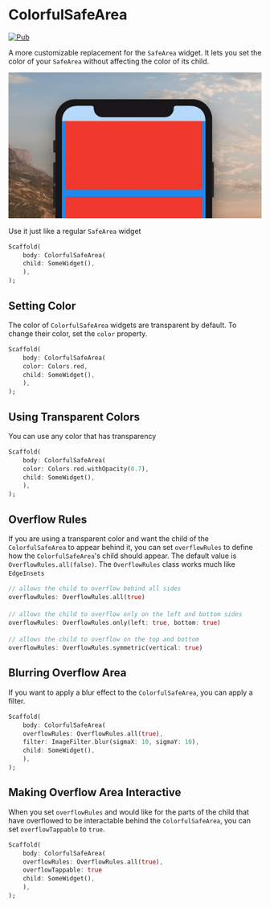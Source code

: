 # ColorfulSafeArea

[![Pub](https://img.shields.io/pub/v/colorful_safe_area.svg?style=flat-square)](https://pub.dev/packages/colorful_safe_area)

A more customizable replacement for the ```SafeArea``` widget. It lets you set the color of your ```SafeArea``` without affecting the color of its child.  

<p align="center">
<img  src="assets/example.gif" alt="Example of ColorfulSafeArea">
</p>

Use it just like a regular ```SafeArea``` widget

```dart
Scaffold(
    body: ColorfulSafeArea(
    child: SomeWidget(),
    ),
);
```

## Setting Color

The color of ```ColorfulSafeArea``` widgets are transparent by default. To change their color, set the ```color``` property.

```dart
Scaffold(
    body: ColorfulSafeArea(
    color: Colors.red,
    child: SomeWidget(),
    ),
);
```

## Using Transparent Colors

You can use any color that has transparency

```dart
Scaffold(
    body: ColorfulSafeArea(
    color: Colors.red.withOpacity(0.7),
    child: SomeWidget(),
    ),
);
```

## Overflow Rules

If you are using a transparent color and want the child of the ```ColorfulSafeArea``` to appear behind it, you can set ```overflowRules``` to define how the ```ColorfulSafeArea```'s child should appear.  The default value is ```OverflowRules.all(false)```.  The ```OverflowRules``` class works much like ```EdgeInsets```

```dart
// allows the child to overflow behind all sides
overflowRules: OverflowRules.all(true)

// allows the child to overflow only on the left and bottom sides
overflowRules: OverflowRules.only(left: true, bottom: true)

// allows the child to overflow on the top and bottom
overflowRules: OverflowRules.symmetric(vertical: true)
```

## Blurring Overflow Area

If you want to apply a blur effect to the ```ColorfulSafeArea```, you can apply a filter.

```dart
Scaffold(
    body: ColorfulSafeArea(
    overflowRules: OverflowRules.all(true),
    filter: ImageFilter.blur(sigmaX: 10, sigmaY: 10),
    child: SomeWidget(),
    ),
);
```

## Making Overflow Area Interactive

When you set ```overflowRules``` and would like for the parts of the child that have overflowed to be interactable behind the ```ColorfulSafeArea```, you can set ```overflowTappable``` to ```true```.  

```dart
Scaffold(
    body: ColorfulSafeArea(
    overflowRules: OverflowRules.all(true),
    overflowTappable: true
    child: SomeWidget(),
    ),
);
```